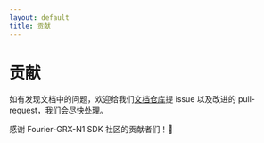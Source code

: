 ```yaml
---
layout: default
title: 贡献
---
```


# 贡献

如有发现文档中的问题，欢迎给我们[文档仓库](https://github.com/fourier-grx-N1/fourier-grx-N1.github.io)提 issue 以及改进的 pull-request，我们会尽快处理。

感谢 Fourier-GRX-N1 SDK 社区的贡献者们！🎉